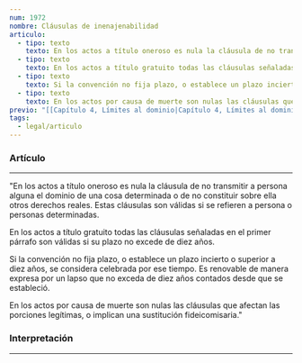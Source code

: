```yaml
---
num: 1972
nombre: Cláusulas de inenajenabilidad
articulo:
  - tipo: texto
    texto: En los actos a título oneroso es nula la cláusula de no transmitir a persona alguna el dominio de una cosa determinada o de no constituir sobre ella otros derechos reales. Estas cláusulas son válidas si se refieren a persona o personas determinadas.
  - tipo: texto
    texto: En los actos a título gratuito todas las cláusulas señaladas en el primer párrafo son válidas si su plazo no excede de diez años.
  - tipo: texto
    texto: Si la convención no fija plazo, o establece un plazo incierto o superior a diez años, se considera celebrada por ese tiempo. Es renovable de manera expresa por un lapso que no exceda de diez años contados desde que se estableció.
  - tipo: texto
    texto: En los actos por causa de muerte son nulas las cláusulas que afectan las porciones legítimas, o implican una sustitución fideicomisaria.
previo: "[[Capítulo 4, Límites al dominio|Capítulo 4, Límites al dominio]]"
tags:
  - legal/articulo
---
```

### Artículo
---
"En los actos a título oneroso es nula la cláusula de no transmitir a persona alguna el dominio de una cosa determinada o de no constituir sobre ella otros derechos reales. Estas cláusulas son válidas si se refieren a persona o personas determinadas.

En los actos a título gratuito todas las cláusulas señaladas en el primer párrafo son válidas si su plazo no excede de diez años.

Si la convención no fija plazo, o establece un plazo incierto o superior a diez años, se considera celebrada por ese tiempo. Es renovable de manera expresa por un lapso que no exceda de diez años contados desde que se estableció.

En los actos por causa de muerte son nulas las cláusulas que afectan las porciones legítimas, o implican una sustitución fideicomisaria."

### Interpretación
---


